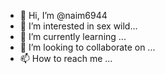 - 👋 Hi, I’m @naim6944
- 👀 I’m interested in sex wild...
- 🌱 I’m currently learning ...
- 💞️ I’m looking to collaborate on ...
- 📫 How to reach me ...

<!---
naim6944/naim6944 is a ✨ special ✨ repository because its `README.md` (this file) appears on your GitHub profile.
You can click the Preview link to take a look at your changes.
--->
